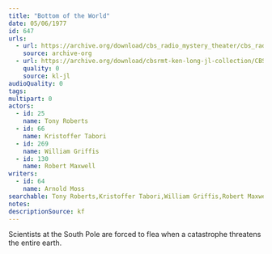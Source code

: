 ```yaml
---
title: "Bottom of the World"
date: 05/06/1977
id: 647
urls: 
  - url: https://archive.org/download/cbs_radio_mystery_theater/cbs_radio_mystery_theater-0601-0650.zip/cbs_radio_mystery_theater-0601-0650%2Fcbsrmt_0647_bottom_of_the_world.mp3
    source: archive-org
  - url: https://archive.org/download/cbsrmt-ken-long-jl-collection/CBSRMT - 770506 0647 Bottom Of The World_jl.mp3
    quality: 0
    source: kl-jl
audioQuality: 0
tags: 
multipart: 0
actors:  
  - id: 25
    name: Tony Roberts  
  - id: 66
    name: Kristoffer Tabori  
  - id: 269
    name: William Griffis  
  - id: 130
    name: Robert Maxwell
writers:  
  - id: 64
    name: Arnold Moss
searchable: Tony Roberts,Kristoffer Tabori,William Griffis,Robert Maxwell Arnold Moss
notes: 
descriptionSource: kf
---
```

Scientists at the South Pole are forced to flea when a catastrophe threatens the entire earth.